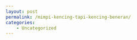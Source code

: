 ```yaml
---
layout: post
permalink: /mimpi-kencing-tapi-kencing-beneran/
categories:
    - Uncategorized
---
```


